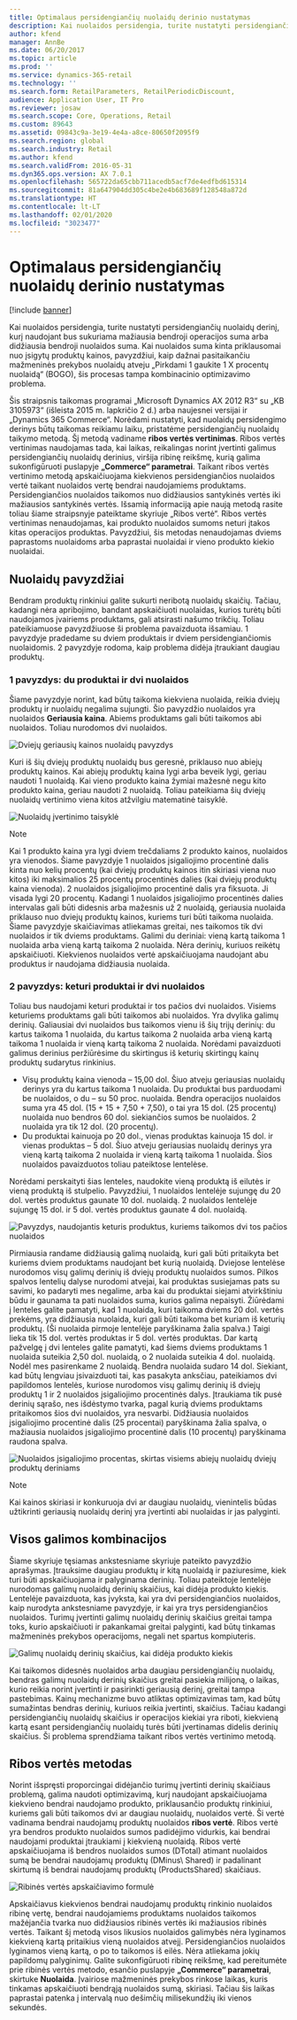 ```yaml
---
title: Optimalaus persidengiančių nuolaidų derinio nustatymas
description: Kai nuolaidos persidengia, turite nustatyti persidengiančių nuolaidų derinį, kurį naudojant bus sukuriama mažiausia bendroji operacijos suma arba didžiausia bendroji nuolaidos suma. Kai nuolaidos suma kinta priklausomai nuo įsigytų produktų kainos, pavyzdžiui, kaip dažnai pasitaikančiu mažmeninės prekybos nuolaidų atveju „Pirkdami 1 gaukite 1 X procentų nuolaidą“ (BOGO), šis procesas tampa kombinacinio optimizavimo problema.
author: kfend
manager: AnnBe
ms.date: 06/20/2017
ms.topic: article
ms.prod: ''
ms.service: dynamics-365-retail
ms.technology: ''
ms.search.form: RetailParameters, RetailPeriodicDiscount,
audience: Application User, IT Pro
ms.reviewer: josaw
ms.search.scope: Core, Operations, Retail
ms.custom: 89643
ms.assetid: 09843c9a-3e19-4e4a-a8ce-80650f2095f9
ms.search.region: global
ms.search.industry: Retail
ms.author: kfend
ms.search.validFrom: 2016-05-31
ms.dyn365.ops.version: AX 7.0.1
ms.openlocfilehash: 565722da65cbb711acedb5acf7de4edfbd615314
ms.sourcegitcommit: 81a647904dd305c4be2e4b683689f128548a872d
ms.translationtype: HT
ms.contentlocale: lt-LT
ms.lasthandoff: 02/01/2020
ms.locfileid: "3023477"
---
```

# <a name="determine-the-optimal-combination-of-overlapping-discounts"></a>Optimalaus persidengiančių nuolaidų derinio nustatymas

[!include [banner](includes/banner.md)]

Kai nuolaidos persidengia, turite nustatyti persidengiančių nuolaidų derinį, kurį naudojant bus sukuriama mažiausia bendroji operacijos suma arba didžiausia bendroji nuolaidos suma. Kai nuolaidos suma kinta priklausomai nuo įsigytų produktų kainos, pavyzdžiui, kaip dažnai pasitaikančiu mažmeninės prekybos nuolaidų atveju „Pirkdami 1 gaukite 1 X procentų nuolaidą“ (BOGO), šis procesas tampa kombinacinio optimizavimo problema.

Šis straipsnis taikomas programai „Microsoft Dynamics AX 2012 R3“ su „KB 3105973“ (išleista 2015 m. lapkričio 2 d.) arba naujesnei versijai ir „Dynamics 365 Commerce“. Norėdami nustatyti, kad nuolaidų persidengimo derinys būtų taikomas reikiamu laiku, pristatėme persidengiančių nuolaidų taikymo metodą. Šį metodą vadiname **ribos vertės vertinimas**. Ribos vertės vertinimas naudojamas tada, kai laikas, reikalingas norint įvertinti galimus persidengiančių nuolaidų derinius, viršija ribinę reikšmę, kurią galima sukonfigūruoti puslapyje **„Commerce“ parametrai**. Taikant ribos vertės vertinimo metodą apskaičiuojama kiekvienos persidengiančios nuolaidos vertė taikant nuolaidos vertę bendrai naudojamiems produktams. Persidengiančios nuolaidos taikomos nuo didžiausios santykinės vertės iki mažiausios santykinės vertės. Išsamią informaciją apie naują metodą rasite toliau šiame straipsnyje pateiktame skyriuje „Ribos vertė“. Ribos vertės vertinimas nenaudojamas, kai produkto nuolaidos sumoms neturi įtakos kitas operacijos produktas. Pavyzdžiui, šis metodas nenaudojamas dviems paprastoms nuolaidoms arba paprastai nuolaidai ir vieno produkto kiekio nuolaidai.

## <a name="discount-examples"></a>Nuolaidų pavyzdžiai

Bendram produktų rinkiniui galite sukurti neribotą nuolaidų skaičių. Tačiau, kadangi nėra apribojimo, bandant apskaičiuoti nuolaidas, kurios turėtų būti naudojamos įvairiems produktams, gali atsirasti našumo trikčių. Toliau pateikiamuose pavyzdžiuose ši problema pavaizduota išsamiau. 1 pavyzdyje pradedame su dviem produktais ir dviem persidengiančiomis nuolaidomis. 2 pavyzdyje rodoma, kaip problema didėja įtraukiant daugiau produktų.

### <a name="example-1-two-products-and-two-discounts"></a>1 pavyzdys: du produktai ir dvi nuolaidos

Šiame pavyzdyje norint, kad būtų taikoma kiekviena nuolaida, reikia dviejų produktų ir nuolaidų negalima sujungti. Šio pavyzdžio nuolaidos yra nuolaidos **Geriausia kaina**. Abiems produktams gali būti taikomos abi nuolaidos. Toliau nurodomos dvi nuolaidos.

![Dviejų geriausių kainos nuolaidų pavyzdys](./media/overlapping-discount-combo-01.jpg)

Kuri iš šių dviejų produktų nuolaidų bus geresnė, priklauso nuo abiejų produktų kainos. Kai abiejų produktų kaina lygi arba beveik lygi, geriau naudoti 1 nuolaidą. Kai vieno produkto kaina žymiai mažesnė negu kito produkto kaina, geriau naudoti 2 nuolaidą. Toliau pateikiama šių dviejų nuolaidų vertinimo viena kitos atžvilgiu matematinė taisyklė.

![Nuolaidų įvertinimo taisyklė](./media/overlapping-discount-combo-02.jpg)

> [!NOTE]
> Kai 1 produkto kaina yra lygi dviem trečdaliams 2 produkto kainos, nuolaidos yra vienodos. Šiame pavyzdyje 1 nuolaidos įsigaliojimo procentinė dalis kinta nuo kelių procentų (kai dviejų produktų kainos itin skiriasi viena nuo kitos) iki maksimalios 25 procentų procentinės dalies (kai dviejų produktų kaina vienoda). 2 nuolaidos įsigaliojimo procentinė dalis yra fiksuota. Ji visada lygi 20 procentų. Kadangi 1 nuolaidos įsigaliojimo procentinės dalies intervalas gali būti didesnis arba mažesnis už 2 nuolaidą, geriausia nuolaida priklauso nuo dviejų produktų kainos, kuriems turi būti taikoma nuolaida. Šiame pavyzdyje skaičiavimas atliekamas greitai, nes taikomos tik dvi nuolaidos ir tik dviems produktams. Galimi du deriniai: vieną kartą taikoma 1 nuolaida arba vieną kartą taikoma 2 nuolaida. Nėra derinių, kuriuos reikėtų apskaičiuoti. Kiekvienos nuolaidos vertė apskaičiuojama naudojant abu produktus ir naudojama didžiausia nuolaida.

### <a name="example-2-four-products-and-two-discounts"></a>2 pavyzdys: keturi produktai ir dvi nuolaidos

Toliau bus naudojami keturi produktai ir tos pačios dvi nuolaidos. Visiems keturiems produktams gali būti taikomos abi nuolaidos. Yra dvylika galimų derinių. Galiausiai dvi nuolaidos bus taikomos vienu iš šių trijų derinių: du kartus taikoma 1 nuolaida, du kartus taikoma 2 nuolaida arba vieną kartą taikoma 1 nuolaida ir vieną kartą taikoma 2 nuolaida. Norėdami pavaizduoti galimus derinius peržiūrėsime du skirtingus iš keturių skirtingų kainų produktų sudarytus rinkinius.

- Visų produktų kaina vienoda – 15,00 dol. Šiuo atveju geriausias nuolaidų derinys yra du kartus taikoma 1 nuolaida. Du produktai bus parduodami be nuolaidos, o du – su 50 proc. nuolaida. Bendra operacijos nuolaidos suma yra 45 dol. (15 + 15 + 7,50 + 7,50), o tai yra 15 dol. (25 procentų) nuolaida nuo bendros 60 dol. siekiančios sumos be nuolaidos. 2 nuolaida yra tik 12 dol. (20 procentų).
- Du produktai kainuoja po 20 dol., vienas produktas kainuoja 15 dol. ir vienas produktas – 5 dol. Šiuo atveju geriausias nuolaidų derinys yra vieną kartą taikoma 2 nuolaida ir vieną kartą taikoma 1 nuolaida. Šios nuolaidos pavaizduotos toliau pateiktose lentelėse.

Norėdami perskaityti šias lenteles, naudokite vieną produktą iš eilutės ir vieną produktą iš stulpelio. Pavyzdžiui, 1 nuolaidos lentelėje sujungę du 20 dol. vertės produktus gaunate 10 dol. nuolaidą. 2 nuolaidos lentelėje sujungę 15 dol. ir 5 dol. vertės produktus gaunate 4 dol. nuolaidą.

![Pavyzdys, naudojantis keturis produktus, kuriems taikomos dvi tos pačios nuolaidos](./media/overlapping-discount-combo-03.jpg)

Pirmiausia randame didžiausią galimą nuolaidą, kuri gali būti pritaikyta bet kuriems dviem produktams naudojant bet kurią nuolaidą. Dviejose lentelėse nurodomos visų galimų derinių iš dviejų produktų nuolaidos sumos. Pilkos spalvos lentelių dalyse nurodomi atvejai, kai produktas susiejamas pats su savimi, ko padaryti mes negalime, arba kai du produktai siejami atvirkštiniu būdu ir gaunama ta pati nuolaidos suma, kurios galima nepaisyti. Žiūrėdami į lenteles galite pamatyti, kad 1 nuolaida, kuri taikoma dviems 20 dol. vertės prekėms, yra didžiausia nuolaida, kuri gali būti taikoma bet kuriam iš keturių produktų. (Ši nuolaida pirmoje lentelėje paryškinama žalia spalva.) Taigi lieka tik 15 dol. vertės produktas ir 5 dol. vertės produktas. Dar kartą pažvelgę į dvi lenteles galite pamatyti, kad šiems dviems produktams 1 nuolaida suteikia 2,50 dol. nuolaidą, o 2 nuolaida suteikia 4 dol. nuolaidą. Nodėl mes pasirenkame 2 nuolaidą. Bendra nuolaida sudaro 14 dol. Siekiant, kad būtų lengviau įsivaizduoti tai, kas pasakyta anksčiau, pateikiamos dvi papildomos lentelės, kuriose nurodomos visų galimų derinių iš dviejų produktų 1 ir 2 nuolaidos įsigaliojimo procentinės dalys. Įtraukiama tik pusė derinių sąrašo, nes išdėstymo tvarka, pagal kurią dviems produktams pritaikomos šios dvi nuolaidos, yra nesvarbi. Didžiausia nuolaidos įsigaliojimo procentinė dalis (25 procentai) paryškinama žalia spalva, o mažiausia nuolaidos įsigaliojimo procentinė dalis (10 procentų) paryškinama raudona spalva.

![Nuolaidos įsigaliojimo procentas, skirtas visiems abiejų nuolaidų dviejų produktų deriniams](./media/overlapping-discount-combo-04.jpg)

> [!NOTE]
> Kai kainos skiriasi ir konkuruoja dvi ar daugiau nuolaidų, vienintelis būdas užtikrinti geriausią nuolaidų derinį yra įvertinti abi nuolaidas ir jas palyginti.

## <a name="total-possible-combinations"></a>Visos galimos kombinacijos

Šiame skyriuje tęsiamas ankstesniame skyriuje pateikto pavyzdžio aprašymas. Įtrauksime daugiau produktų ir kitą nuolaidą ir paziuresime, kiek turi būti apskaičiuojama ir palyginama derinių. Toliau pateiktoje lentelėje nurodomas galimų nuolaidų derinių skaičius, kai didėja produkto kiekis. Lentelėje pavaizduota, kas įvyksta, kai yra dvi persidengiančios nuolaidos, kaip nurodyta ankstesniame pavyzdyje, ir kai yra trys persidengiančios nuolaidos. Turimų įvertinti galimų nuolaidų derinių skaičius greitai tampa toks, kurio apskaičiuoti ir pakankamai greitai palyginti, kad būtų tinkamas mažmeninės prekybos operacijoms, negali net spartus kompiuteris.

![Galimų nuolaidų derinių skaičius, kai didėja produkto kiekis](./media/overlapping-discount-combo-05.jpg)

Kai taikomos didesnės nuolaidos arba daugiau persidengiančių nuolaidų, bendras galimų nuolaidų derinių skaičius greitai pasiekia milijoną, o laikas, kurio reikia norint įvertinti ir pasirinkti geriausią derinį, greitai tampa pastebimas. Kainų mechanizme buvo atliktas optimizavimas tam, kad būtų sumažintas bendras derinių, kuriuos reikia įvertinti, skaičius. Tačiau kadangi persidengiančių nuolaidų skaičius ir operacijos kiekiai yra riboti, kiekvieną kartą esant persidengiančių nuolaidų turės būti įvertinamas didelis derinių skaičius. Ši problema sprendžiama taikant ribos vertės vertinimo metodą.

## <a name="marginal-value-method"></a>Ribos vertės metodas

Norint išspręsti proporcingai didėjančio turimų įvertinti derinių skaičiaus problemą, galima naudoti optimizavimą, kurį naudojant apskaičiuojama kiekvieno bendrai naudojamo produkto, priklausančio produktų rinkiniui, kuriems gali būti taikomos dvi ar daugiau nuolaidų, nuolaidos vertė. Ši vertė vadinama bendrai naudojamų produktų nuolaidos **ribos vertė**. Ribos vertė yra bendros produkto nuolaidos sumos padidėjimo vidurkis, kai bendrai naudojami produktai įtraukiami į kiekvieną nuolaidą. Ribos vertė apskaičiuojama iš bendros nuolaidos sumos (DTotal) atimant nuolaidos sumą be bendrai naudojamų produktų (DMinus\\ Shared) ir padalinant skirtumą iš bendrai naudojamų produktų (ProductsShared) skaičiaus.

![Ribinės vertės apskaičiavimo formulė](./media/overlapping-discount-combo-06.jpg)

Apskaičiavus kiekvienos bendrai naudojamų produktų rinkinio nuolaidos ribinę vertę, bendrai naudojamiems produktams nuolaidos taikomos mažėjančia tvarka nuo didžiausios ribinės vertės iki mažiausios ribinės vertės. Taikant šį metodą visos likusios nuolaidos galimybės nėra lyginamos kiekvieną kartą pritaikius vieną nuolaidos atvejį. Persidengiančios nuolaidos lyginamos vieną kartą, o po to taikomos iš eilės. Nėra atliekama jokių papildomų palyginimų. Galite sukonfigūruoti ribinę reikšmę, kad pereitumėte prie ribinės vertės metodo, esančio puslapyje **„Commerce“ parametrai**, skirtuke **Nuolaida**. Įvairiose mažmeninės prekybos rinkose laikas, kuris tinkamas apskaičiuoti bendrąją nuolaidos sumą, skiriasi. Tačiau šis laikas paprastai patenka į intervalą nuo dešimčių milisekundžių iki vienos sekundės.

